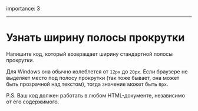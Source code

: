 importance: 3

---

# Узнать ширину полосы прокрутки

Напишите код, который возвращает ширину стандартной полосы прокрутки.

Для Windows она обычно колеблется от `12px` до `20px`. Если браузере не выделяет место под полосу прокрутки (так тоже бывает, она может быть прозрачной над текстом), тогда значение может быть `0px`.

P.S. Ваш код должен работать в любом HTML-документе, независимо от его содержимого.
